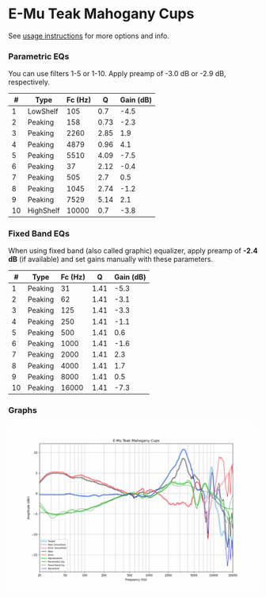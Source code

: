 # E-Mu Teak Mahogany Cups
See [usage instructions](https://github.com/jaakkopasanen/AutoEq#usage) for more options and info.

### Parametric EQs
You can use filters 1-5 or 1-10. Apply preamp of -3.0 dB or -2.9 dB, respectively.

|   # | Type      |   Fc (Hz) |    Q |   Gain (dB) |
|-----|-----------|-----------|------|-------------|
|   1 | LowShelf  |       105 | 0.7  |        -4.5 |
|   2 | Peaking   |       158 | 0.73 |        -2.3 |
|   3 | Peaking   |      2260 | 2.85 |         1.9 |
|   4 | Peaking   |      4879 | 0.96 |         4.1 |
|   5 | Peaking   |      5510 | 4.09 |        -7.5 |
|   6 | Peaking   |        37 | 2.12 |        -0.4 |
|   7 | Peaking   |       505 | 2.7  |         0.5 |
|   8 | Peaking   |      1045 | 2.74 |        -1.2 |
|   9 | Peaking   |      7529 | 5.14 |         2.1 |
|  10 | HighShelf |     10000 | 0.7  |        -3.8 |

### Fixed Band EQs
When using fixed band (also called graphic) equalizer, apply preamp of **-2.4 dB** (if available) and set gains manually with these parameters.

|   # | Type    |   Fc (Hz) |    Q |   Gain (dB) |
|-----|---------|-----------|------|-------------|
|   1 | Peaking |        31 | 1.41 |        -5.3 |
|   2 | Peaking |        62 | 1.41 |        -3.1 |
|   3 | Peaking |       125 | 1.41 |        -3.3 |
|   4 | Peaking |       250 | 1.41 |        -1.1 |
|   5 | Peaking |       500 | 1.41 |         0.6 |
|   6 | Peaking |      1000 | 1.41 |        -1.6 |
|   7 | Peaking |      2000 | 1.41 |         2.3 |
|   8 | Peaking |      4000 | 1.41 |         1.7 |
|   9 | Peaking |      8000 | 1.41 |         0.5 |
|  10 | Peaking |     16000 | 1.41 |        -7.3 |

### Graphs
![](./E-Mu%20Teak%20Mahogany%20Cups.png)
